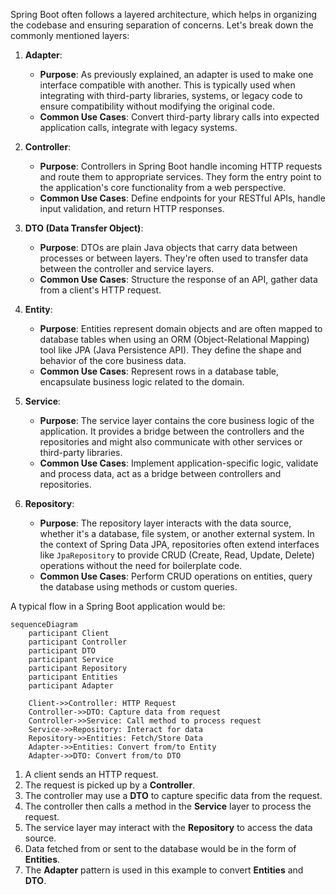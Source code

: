 Spring Boot often follows a layered architecture, which helps in organizing the codebase and ensuring separation of concerns. Let's break down the commonly mentioned layers:

1. **Adapter**:
    - **Purpose**: As previously explained, an adapter is used to make one interface compatible with another. This is typically used when integrating with third-party libraries, systems, or legacy code to ensure compatibility without modifying the original code.
    - **Common Use Cases**: Convert third-party library calls into expected application calls, integrate with legacy systems.

2. **Controller**:
    - **Purpose**: Controllers in Spring Boot handle incoming HTTP requests and route them to appropriate services. They form the entry point to the application's core functionality from a web perspective.
    - **Common Use Cases**: Define endpoints for your RESTful APIs, handle input validation, and return HTTP responses.

3. **DTO (Data Transfer Object)**:
    - **Purpose**: DTOs are plain Java objects that carry data between processes or between layers. They're often used to transfer data between the controller and service layers.
    - **Common Use Cases**: Structure the response of an API, gather data from a client's HTTP request.

4. **Entity**:
    - **Purpose**: Entities represent domain objects and are often mapped to database tables when using an ORM (Object-Relational Mapping) tool like JPA (Java Persistence API). They define the shape and behavior of the core business data.
    - **Common Use Cases**: Represent rows in a database table, encapsulate business logic related to the domain.

5. **Service**:
    - **Purpose**: The service layer contains the core business logic of the application. It provides a bridge between the controllers and the repositories and might also communicate with other services or third-party libraries.
    - **Common Use Cases**: Implement application-specific logic, validate and process data, act as a bridge between controllers and repositories.

6. **Repository**:
    - **Purpose**: The repository layer interacts with the data source, whether it's a database, file system, or another external system. In the context of Spring Data JPA, repositories often extend interfaces like `JpaRepository` to provide CRUD (Create, Read, Update, Delete) operations without the need for boilerplate code.
    - **Common Use Cases**: Perform CRUD operations on entities, query the database using methods or custom queries.

A typical flow in a Spring Boot application would be:

```mermaid
sequenceDiagram
    participant Client
    participant Controller
    participant DTO
    participant Service
    participant Repository
    participant Entities
    participant Adapter

    Client->>Controller: HTTP Request
    Controller->>DTO: Capture data from request
    Controller->>Service: Call method to process request
    Service->>Repository: Interact for data
    Repository->>Entities: Fetch/Store Data
    Adapter->>Entities: Convert from/to Entity
    Adapter->>DTO: Convert from/to DTO

```

1. A client sends an HTTP request.
2. The request is picked up by a **Controller**.
3. The controller may use a **DTO** to capture specific data from the request.
4. The controller then calls a method in the **Service** layer to process the request.
5. The service layer may interact with the **Repository** to access the data source.
6. Data fetched from or sent to the database would be in the form of **Entities**.
7. The **Adapter** pattern is used in this example to convert **Entities** and **DTO**.


